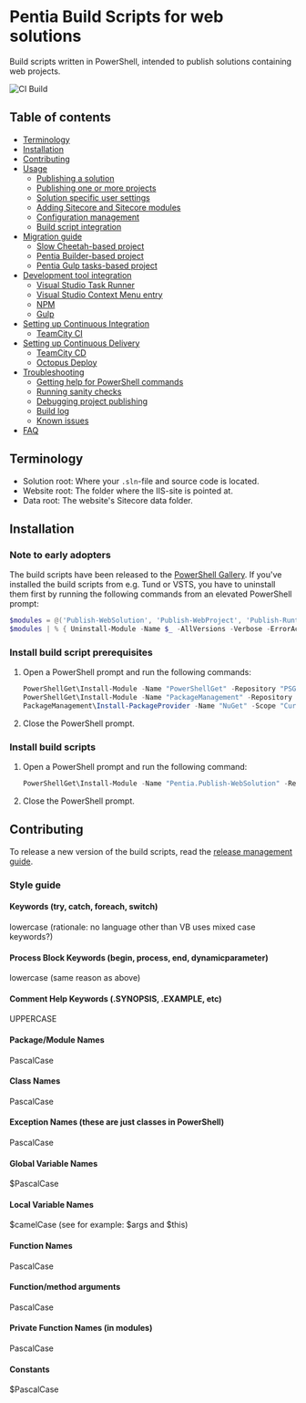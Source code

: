 # Pentia Build Scripts for web solutions

Build scripts written in PowerShell, intended to publish solutions containing web projects. 

![**CI Build**](https://pentia.visualstudio.com/_apis/public/build/definitions/6af2be26-000f-4864-ad4c-0af024086c4e/39/badge)

## Table of contents
* [Terminology](#terminology)
* [Installation](#installation)
* [Contributing](#contributing)
* [Usage](/docs/usage.md)
  * [Publishing a solution](/docs/usage.md#publishing-a-solution)
  * [Publishing one or more projects](/docs/usage.md#publishing-one-or-more-projects)
  * [Solution specific user settings](/docs/usage.md#solution-specific-user-settings)
  * [Adding Sitecore and Sitecore modules](/docs/usage.md#adding-sitecore-and-sitecore-modules)
  * [Configuration management](/docs/usage.md#configuration-management)
  * [Build script integration](/docs/usage.md#build-script-integration)
* [Migration guide](/docs/migration.md)
  * [Slow Cheetah-based project](/docs/migration.md#slow-cheetah-based-project)
  * [Pentia Builder-based project](/docs/migration.md#pentia-builder-based-project)
  * [Pentia Gulp tasks-based project](/docs/migration.md#pentia-gulp-tasks-based-project)
* [Development tool integration](/docs/development-tool-integration.md)
  * [Visual Studio Task Runner](/docs/development-tool-integration.md#visual-studio-task-runner)
  * [Visual Studio Context Menu entry](/docs/development-tool-integration.md#visual-studio-context-menu-entry)
  * [NPM](/docs/development-tool-integration.md#npm)
  * [Gulp](/docs/development-tool-integration.md#gulp)
* [Setting up Continuous Integration](/docs/devops.md#setting-up-continuous-integration)
  * [TeamCity CI](/docs/devops.md#teamcity-ci)
* [Setting up Continuous Delivery](/docs/devops.md#setting-up-continuous-delivery)
  * [TeamCity CD](/docs/devops.md#teamcity-cd)
  * [Octopus Deploy](/docs/devops.md#octopus-deploy)
* [Troubleshooting](/docs/troubleshooting.md)
  * [Getting help for PowerShell commands](/docs/troubleshooting.md#getting-help-for-powershell-commands)
  * [Running sanity checks](/docs/troubleshooting.md#running-sanity-checks)
  * [Debugging project publishing](/docs/troubleshooting.md#debugging-project-publishing)
  * [Build log](/docs/troubleshooting.md#build-log)
  * [Known issues](/docs/troubleshooting.md#known-issues)
* [FAQ](/docs/faq.md)

## Terminology
* Solution root: Where your `.sln`-file and source code is located.
* Website root: The folder where the IIS-site is pointed at.
* Data root: The website's Sitecore data folder.

## Installation

### Note to early adopters
The build scripts have been released to the [PowerShell Gallery](https://www.powershellgallery.com/items?q=Tags%3A%22pentia%22). 
If you've installed the build scripts from e.g. Tund or VSTS, you have to uninstall them first by running the following commands from an elevated PowerShell prompt:

```powershell
$modules = @('Publish-WebSolution', 'Publish-WebProject', 'Publish-RuntimeDependencyPackage', 'Publish-NuGetPackage', 'Invoke-MSBuild', 'Invoke-ConfigurationTransform', 'Get-WebProject', 'Get-RuntimeDependencyPackage', 'Get-MSBuild', 'Get-ConfigurationTransformFile', 'Assert-WebProjectConsistency'); 
$modules | % { Uninstall-Module -Name $_ -AllVersions -Verbose -ErrorAction Continue};
```

### Install build script prerequisites
1. Open a PowerShell prompt and run the following commands:

    ```powershell
    PowerShellGet\Install-Module -Name "PowerShellGet" -Repository "PSGallery" -Scope "CurrentUser" -Force
    PowerShellGet\Install-Module -Name "PackageManagement" -Repository "PSGallery" -Scope "CurrentUser" -Force
    PackageManagement\Install-PackageProvider -Name "NuGet" -Scope "CurrentUser" -Force
    ```

2. Close the PowerShell prompt.

### Install build scripts
1. Open a PowerShell prompt and run the following command:

   ```powershell
   PowerShellGet\Install-Module -Name "Pentia.Publish-WebSolution" -Repository "PSGallery" -Scope "CurrentUser" -Force -Verbose
   ```
   
2. Close the PowerShell prompt.

## Contributing

To release a new version of the build scripts, read the [release management guide](/docs/release-management.md).

### Style guide

#### Keywords (try, catch, foreach, switch)
lowercase (rationale: no language other than VB uses mixed case keywords?)

#### Process Block Keywords (begin, process, end, dynamicparameter)
lowercase (same reason as above)

#### Comment Help Keywords (.SYNOPSIS, .EXAMPLE, etc)
UPPERCASE

#### Package/Module Names
PascalCase

#### Class Names
PascalCase

#### Exception Names (these are just classes in PowerShell)
PascalCase

#### Global Variable Names
$PascalCase

#### Local Variable Names
$camelCase (see for example: $args and $this)

#### Function Names
PascalCase

#### Function/method arguments
PascalCase

#### Private Function Names (in modules)
PascalCase

#### Constants
$PascalCase
